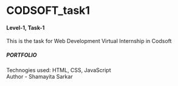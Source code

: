 # CODSOFT_task1
<h4> Level-1, Task-1</h4>
This is the task for Web Development Virtual Internship in Codsoft
<h5>PORTFOLIO</h5>
Technogies used: HTML, CSS, JavaScript
<br>
Author - Shamayita Sarkar
